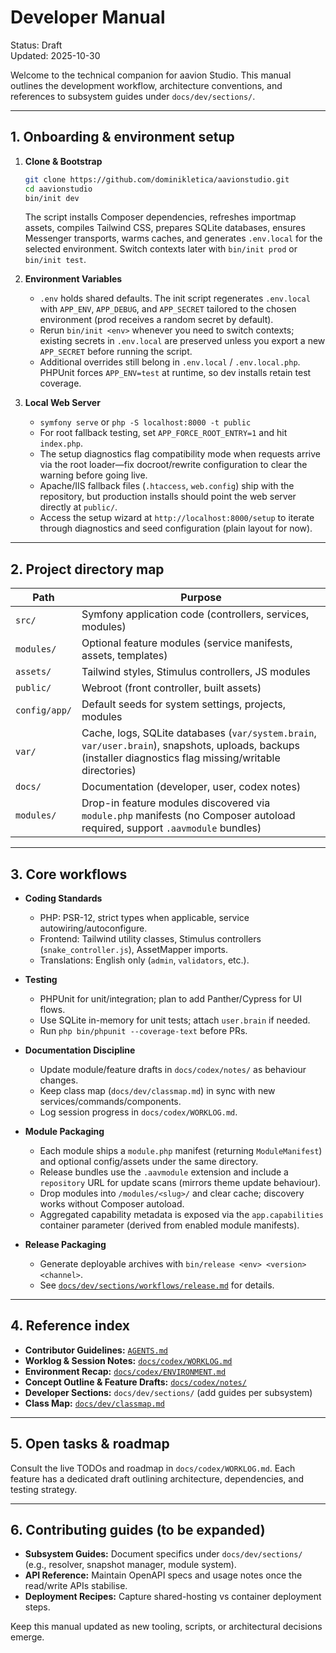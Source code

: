 # Developer Manual

Status: Draft  
Updated: 2025-10-30

Welcome to the technical companion for aavion Studio. This manual outlines the development workflow, architecture conventions, and references to subsystem guides under `docs/dev/sections/`.

---

## 1. Onboarding & environment setup

1. **Clone & Bootstrap**
   ```bash
   git clone https://github.com/dominikletica/aavionstudio.git
   cd aavionstudio
   bin/init dev
   ```
   The script installs Composer dependencies, refreshes importmap assets, compiles Tailwind CSS, prepares SQLite databases, ensures Messenger transports, warms caches, and generates `.env.local` for the selected environment. Switch contexts later with `bin/init prod` or `bin/init test`.

2. **Environment Variables**
   - `.env` holds shared defaults. The init script regenerates `.env.local` with `APP_ENV`, `APP_DEBUG`, and `APP_SECRET` tailored to the chosen environment (prod receives a random secret by default).
   - Rerun `bin/init <env>` whenever you need to switch contexts; existing secrets in `.env.local` are preserved unless you export a new `APP_SECRET` before running the script.
   - Additional overrides still belong in `.env.local` / `.env.local.php`. PHPUnit forces `APP_ENV=test` at runtime, so dev installs retain test coverage.

3. **Local Web Server**
   - `symfony serve` or `php -S localhost:8000 -t public`
   - For root fallback testing, set `APP_FORCE_ROOT_ENTRY=1` and hit `index.php`.
   - The setup diagnostics flag compatibility mode when requests arrive via the root loader—fix docroot/rewrite configuration to clear the warning before going live.
   - Apache/IIS fallback files (`.htaccess`, `web.config`) ship with the repository, but production installs should point the web server directly at `public/`.
   - Access the setup wizard at `http://localhost:8000/setup` to iterate through diagnostics and seed configuration (plain layout for now).

---

## 2. Project directory map

| Path | Purpose |
|------|---------|
| `src/` | Symfony application code (controllers, services, modules) |
| `modules/` | Optional feature modules (service manifests, assets, templates) |
| `assets/` | Tailwind styles, Stimulus controllers, JS modules |
| `public/` | Webroot (front controller, built assets) |
| `config/app/` | Default seeds for system settings, projects, modules |
| `var/` | Cache, logs, SQLite databases (`var/system.brain`, `var/user.brain`), snapshots, uploads, backups (installer diagnostics flag missing/writable directories) |
| `docs/` | Documentation (developer, user, codex notes) |
| `modules/` | Drop-in feature modules discovered via `module.php` manifests (no Composer autoload required, support `.aavmodule` bundles) |

---

## 3. Core workflows

- **Coding Standards**
  - PHP: PSR-12, strict types when applicable, service autowiring/autoconfigure.
  - Frontend: Tailwind utility classes, Stimulus controllers (`snake_controller.js`), AssetMapper imports.
  - Translations: English only (`admin`, `validators`, etc.).

- **Testing**
  - PHPUnit for unit/integration; plan to add Panther/Cypress for UI flows.
  - Use SQLite in-memory for unit tests; attach `user.brain` if needed.
  - Run `php bin/phpunit --coverage-text` before PRs.

- **Documentation Discipline**
  - Update module/feature drafts in `docs/codex/notes/` as behaviour changes.
  - Keep class map (`docs/dev/classmap.md`) in sync with new services/commands/components.
  - Log session progress in `docs/codex/WORKLOG.md`.
- **Module Packaging**
  - Each module ships a `module.php` manifest (returning `ModuleManifest`) and optional config/assets under the same directory.
  - Release bundles use the `.aavmodule` extension and include a `repository` URL for update scans (mirrors theme update behaviour).
  - Drop modules into `/modules/<slug>/` and clear cache; discovery works without Composer autoload.
  - Aggregated capability metadata is exposed via the `app.capabilities` container parameter (derived from enabled module manifests).
- **Release Packaging**
  - Generate deployable archives with `bin/release <env> <version> <channel>`.
  - See [`docs/dev/sections/workflows/release.md`](sections/workflows/release.md) for details.

---

## 4. Reference index

- **Contributor Guidelines:** [`AGENTS.md`](../../AGENTS.md)
- **Worklog & Session Notes:** [`docs/codex/WORKLOG.md`](../codex/WORKLOG.md)
- **Environment Recap:** [`docs/codex/ENVIRONMENT.md`](../codex/ENVIRONMENT.md)
- **Concept Outline & Feature Drafts:** [`docs/codex/notes/`](../codex/notes/)
- **Developer Sections:** `docs/dev/sections/` (add guides per subsystem)
- **Class Map:** [`docs/dev/classmap.md`](classmap.md)

---

## 5. Open tasks & roadmap

Consult the live TODOs and roadmap in `docs/codex/WORKLOG.md`. Each feature has a dedicated draft outlining architecture, dependencies, and testing strategy.

---

## 6. Contributing guides (to be expanded)

- **Subsystem Guides:** Document specifics under `docs/dev/sections/` (e.g., resolver, snapshot manager, module system).
- **API Reference:** Maintain OpenAPI specs and usage notes once the read/write APIs stabilise.
- **Deployment Recipes:** Capture shared-hosting vs container deployment steps.

Keep this manual updated as new tooling, scripts, or architectural decisions emerge.
